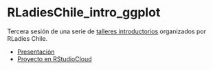 # RLadiesChile_intro_ggplot

Tercera sesión de una serie de [talleres introductorios](https://github.com/rladieschile/taller-introductorio-mayo) organizados por RLadies Chile. 

* [Presentación](https://gabysandovalm.github.io/RLadiesChile_intro_ggplot/Presentacion_introggplot2#1)
* [Proyecto en RStudioCloud](https://rstudio.cloud/project/1300181)
